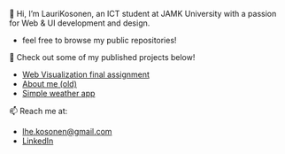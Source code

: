 👋 Hi, I’m LauriKosonen, an ICT student at JAMK University with a passion for Web & UI development and design.

- feel free to browse my public repositories!

🚀 Check out some of my published projects below!
- [Web Visualization final assignment](https://laurikosonen.github.io/Web-Visualization/final%20assignment/index.html)
- [About me (old)](https://student.labranet.jamk.fi/~AB7344/web_tekniikat/harjoitustyo/)
- [Simple weather app](https://student.labranet.jamk.fi/~AB7344/wuip/build/)

📫 Reach me at:
- lhe.kosonen@gmail.com
- [LinkedIn](https://www.linkedin.com/in/lauri-kosonen-090643263/)


<!---
LauriKosonen/LauriKosonen is a ✨ special ✨ repository because its `README.md` (this file) appears on your GitHub profile.
You can click the Preview link to take a look at your changes.
--->

